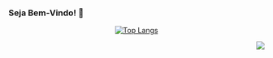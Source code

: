 ### Seja Bem-Vindo! 👋
<div align="center">
 
[![Top Langs](https://github-readme-stats.vercel.app/api/top-langs/?username=juniorsmartins&langs_count=10)](https://github.com/juniorsmartins/github-readme-stats)

</div>

<div>
 <img align="right" src="https://estruyf-github.azurewebsites.net/api/VisitorHit?user=juniorsmartins&repo=juniorsmartins&countColorcountColor&countColor=0e75b6"/>
</div>
